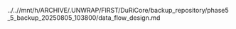 ../..//mnt/h/ARCHIVE/.UNWRAP/FIRST/DuRiCore/backup_repository/phase5_5_backup_20250805_103800/data_flow_design.md